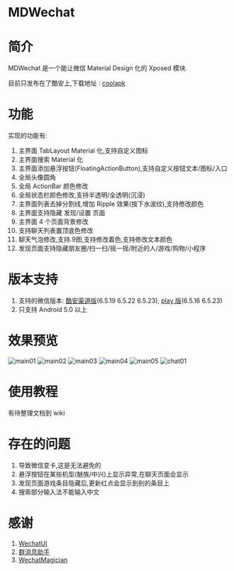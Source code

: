MDWechat
====
# 简介
MDWechat 是一个能让微信 Material Design 化的 Xposed 模块.

目前只发布在了酷安上,下载地址 : [coolapk](https://www.coolapk.com/apk/com.blanke.mdwechat)

# 功能
实现的功能有:
1. 主界面 TabLayout Material 化,支持自定义图标
2. 主界面搜索 Material 化
3. 主界面添加悬浮按钮(FloatingActionButton),支持自定义按钮文本/图标/入口
4. 全局头像圆角
5. 全局 ActionBar 颜色修改
6. 全局状态栏颜色修改,支持半透明/全透明(沉浸)
7. 主界面列表去掉分割线,增加 Ripple 效果(按下水波纹),支持修改颜色
8. 主界面支持隐藏 发现/设置 页面
9. 主界面 4 个页面背景修改
10. 支持聊天列表置顶底色修改
11. 聊天气泡修改,支持.9图,支持修改着色,支持修改文本颜色
12. 发现页面支持隐藏朋友圈/扫一扫/摇一摇/附近的人/游戏/购物/小程序

# 版本支持
1. 支持的微信版本: [酷安渠道版](https://www.coolapk.com/apk/com.tencent.mm)(6.5.19 6.5.22 6.5.23), [play 版](https://play.google.com/store/apps/details?id=com.tencent.mm)(6.5.16 6.5.23)
2. 只支持 Android 5.0 以上

# 效果预览
![main01](https://raw.githubusercontent.com/Blankeer/MDWechat/master/image/main01.png)
![main02](https://raw.githubusercontent.com/Blankeer/MDWechat/master/image/main02.png)
![main03](https://raw.githubusercontent.com/Blankeer/MDWechat/master/image/main03.png)
![main04](https://raw.githubusercontent.com/Blankeer/MDWechat/master/image/main04.png)
![main05](https://raw.githubusercontent.com/Blankeer/MDWechat/master/image/main05.png)
![chat01](https://raw.githubusercontent.com/Blankeer/MDWechat/master/image/chat01.png)

# 使用教程
有待整理文档到 wiki

# 存在的问题
1. 导致微信变卡,这是无法避免的
2. 悬浮按钮在某些机型(魅族/中兴)上显示异常,在聊天页面会显示
3. 发现页面游戏条目隐藏后,更新红点会显示到别的条目上
4. 搜索部分输入法不能输入中文

# 感谢
1. [WechatUI](https://www.coolapk.com/apk/ce.hesh.wechatUI)
2. [群消息助手](https://github.com/zhudongya123/WechatChatroomHelper)
3. [WechatMagician](https://github.com/Gh0u1L5/WechatMagician)




